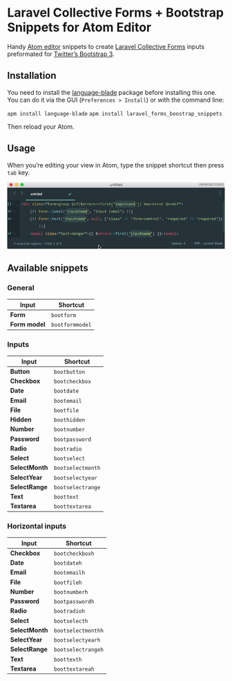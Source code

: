 # Laravel Collective Forms + Bootstrap Snippets for Atom Editor

Handy [Atom editor](http://www.atom.io/) snippets to create [Laravel Collective Forms](http://laravelcollective.com/docs/5.1/html) inputs preformated for [Twitter’s Bootstrap 3](http://getbootstrap.com/).

## Installation

You need to install the [language-blade](https://atom.io/packages/language-blade) package before installing this one. You can do it via the GUI (`Preferences > Install`) or with the command line:

  `apm install language-blade`
  `apm install laravel_forms_boostrap_snippets`

Then reload your Atom.


## Usage

When you’re editing your view in Atom, type the snippet shortcut then press `tab` key.

![Example with `boottext` snippet](example.gif)

## Available snippets

### General

|      Input       |      Shortcut     |
|------------------|-------------------|
| **Form**         | `bootform`        |
| **Form model**   | `bootformmodel`   |

### Inputs

|      Input      |      Shortcut     |
|-----------------|-------------------|
| **Button**      | `bootbutton`      |
| **Checkbox**    | `bootcheckbox`    |
| **Date**        | `bootdate`        |
| **Email**       | `bootemail`       |
| **File**        | `bootfile`        |
| **Hidden**      | `boothidden`      |
| **Number**      | `bootnumber`      |
| **Password**    | `bootpassword`    |
| **Radio**       | `bootradio`       |
| **Select**      | `bootselect`      |
| **SelectMonth** | `bootselectmonth` |
| **SelectYear**  | `bootselectyear`  |
| **SelectRange** | `bootselectrange` |
| **Text**        | `boottext`        |
| **Textarea**    | `boottextarea`    |

### Horizontal inputs

|      Input      |      Shortcut     |
|-----------------|-------------------|
| **Checkbox**    | `bootcheckboxh`    |
| **Date**        | `bootdateh`        |
| **Email**       | `bootemailh`       |
| **File**        | `bootfileh`        |
| **Number**      | `bootnumberh`      |
| **Password**    | `bootpasswordh`    |
| **Radio**       | `bootradioh`       |
| **Select**      | `bootselecth`      |
| **SelectMonth** | `bootselectmonthh` |
| **SelectYear**  | `bootselectyearh`  |
| **SelectRange** | `bootselectrangeh` |
| **Text**        | `boottexth`        |
| **Textarea**    | `boottextareah`    |
